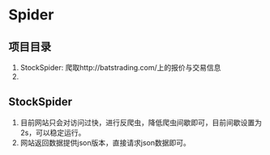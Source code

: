 # Spider

## 项目目录
1. StockSpider: 爬取http://batstrading.com/上的报价与交易信息
2. 

## StockSpider
1. 目前网站只会对访问过快，进行反爬虫，降低爬虫间歇即可，目前间歇设置为2s，可以稳定运行。
2. 网站返回数据提供json版本，直接请求json数据即可。
